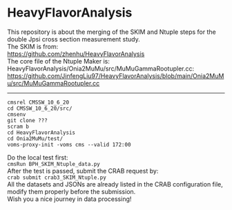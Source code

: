 # HeavyFlavorAnalysis

This repository is about the merging of the SKIM and Ntuple steps for the double Jpsi cross section measurement study.  
The SKIM is from:  
https://github.com/zhenhu/HeavyFlavorAnalysis  
The core file of the Ntuple Maker is: HeavyFlavorAnalysis/Onia2MuMu/src/MuMuGammaRootupler.cc:  
https://github.com/JinfengLiu97/HeavyFlavorAnalysis/blob/main/Onia2MuMu/src/MuMuGammaRootupler.cc  
****
    cmsrel CMSSW_10_6_20
    cd CMSSW_10_6_20/src/
    cmsenv
    git clone ???
    scram b
    cd HeavyFlavorAnalysis
    cd Onia2MuMu/test/
    voms-proxy-init -voms cms --valid 172:00  
Do the local test first:  
`cmsRun BPH_SKIM_Ntuple_data.py`  
After the test is passed, submit the CRAB request by:  
`crab submit crab3_SKIM_Ntuple.py`  
All the datasets and JSONs are already listed in the CRAB configuration file, modify them properly before the submission.  
Wish you a nice journey in data processing!
